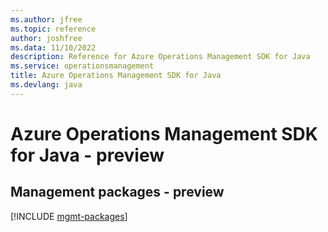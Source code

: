 ```yaml
---
ms.author: jfree
ms.topic: reference
author: joshfree
ms.data: 11/10/2022
description: Reference for Azure Operations Management SDK for Java
ms.service: operationsmanagement
title: Azure Operations Management SDK for Java
ms.devlang: java
---
```

# Azure Operations Management SDK for Java - preview

## Management packages - preview
[!INCLUDE [mgmt-packages](operations-management-mgmt-index.md)]